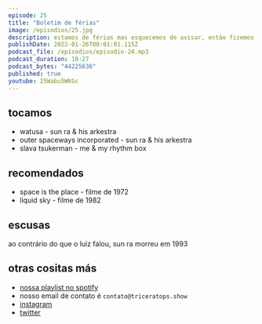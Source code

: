 ```yaml
---
episode: 25
title: "Boletim de férias"
image: /episodios/25.jpg
description: estamos de férias mas esquecemos de avisar, então fizemos um episódio gravado assincronamente via áudio de whatsapp...ouçam pq tem som!
publishDate: 2022-01-26T00:01:01.115Z
podcast_file: /episodios/episodio-24.mp3
podcast_duration: 18:27
podcast_bytes: "44225636"
published: true
youtube: I5Wabu5WKGc
---
```

## tocamos

* watusa - sun ra & his arkestra 
* outer spaceways incorporated - sun ra & his arkestra
* slava tsukerman - me & my rhythm box 

## recomendados
* space is the place - filme de 1972
* liquid sky - filme de 1982


## escusas
ao contrário do que o luiz falou, sun ra morreu em 1993


## otras cositas más

* [nossa playlist no spotify](https://open.spotify.com/playlist/0UiztKuga6LmTAxWTsUQdw?si=fb96026bc1994d90)
* nosso email de contato é `contato@triceratops.show`
* [instagram](https://www.instagram.com/triceratops.show/)
* [twitter](https://twitter.com/TriceratopsShow/)
